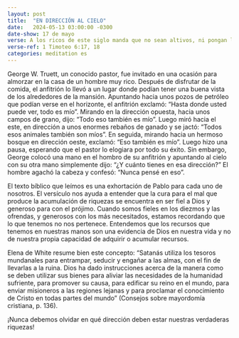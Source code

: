 ```yaml
---
layout: post
title:  "EN DIRECCIÓN AL CIELO"
date:   2024-05-13 03:00:00 -0300
date-show: 17 de mayo
verse: A los ricos de este siglo manda que no sean altivos, ni pongan la esperanza en la incertidumbre de las riquezas, sino en el Dios vivo, que nos da todas las cosas en abundancia para que las disfrutemos. Que hagan bien, que sean ricos en buenas obras, dadivosos, prestos a compartir.
verse-ref: 1 Timoteo 6:17, 18
categories: meditation es
---
```


George W. Truett, un conocido pastor, fue invitado en una ocasión para almorzar en la casa de un hombre muy rico. Después de disfrutar de la comida, el anfitrión lo llevó a un lugar donde podían tener una buena vista de los alrededores de la mansión. Apuntando hacia unos pozos de petróleo que podían verse en el horizonte, el anfitrión exclamó: “Hasta donde usted puede ver, todo es mío”. Mirando en la dirección opuesta, hacia unos campos de grano, dijo: “Todo eso también es mío”. Luego miró hacia el este, en dirección a unos enormes rebaños de ganado y se jactó: “Todos esos animales también son míos”. En seguida, mirando hacia un hermoso bosque en dirección oeste, exclamó: “Eso también es mío”. Luego hizo una pausa, esperando que el pastor lo elogiara por todo su éxito. Sin embargo, George colocó una mano en el hombro de su anfitrión y apuntando al cielo con su otra mano simplemente dijo: “¿Y cuánto tienes en esa dirección?” El hombre agachó la cabeza y confesó: “Nunca pensé en eso”.

El texto bíblico que leímos es una exhortación de Pablo para cada uno de nosotros. El versículo nos ayuda a entender que la cura para el mal que produce la acumulación de riquezas se encuentra en ser fiel a Dios y generoso para con el prójimo. Cuando somos fieles en los diezmos y las ofrendas, y generosos con los más necesitados, estamos recordando que lo que tenemos no nos pertenece. Entendemos que los recursos que tenemos en nuestras manos son una evidencia de Dios en nuestra vida y no de nuestra propia capacidad de adquirir o acumular recursos.

Elena de White resume bien este concepto: “Satanás utiliza los tesoros mundanales para entrampar, seducir y engañar a las almas, con el fin de llevarlas a la ruina. Dios ha dado instrucciones acerca de la manera como se deben utilizar sus bienes para aliviar las necesidades de la humanidad sufriente, para promover su causa, para edificar su reino en el mundo, para enviar misioneros a las regiones lejanas y para proclamar el conocimiento de Cristo en todas partes del mundo” (Consejos sobre mayordomía cristiana, p. 136).

¡Nunca debemos olvidar en qué dirección deben estar nuestras verdaderas riquezas!
